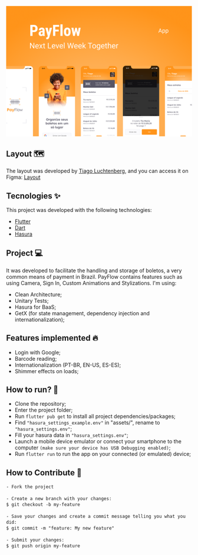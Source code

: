 <img src=".github/layout.png" alt="Layout App PayFlow">
<br>

<h2>Layout 🗺️</h2>

The layout was developed by [Tiago Luchtenberg](https://www.instagram.com/tiagoluchtenberg/), and you can access it on Figma: 
[Layout](https://www.figma.com/file/kLK7FYnWKMoN68sQXcSniu)

<h2>Tecnologies ✨</h2> 

This project was developed with the following technologies:

- [Flutter](https://flutter.dev/)
- [Dart](https://dart.dev/)
- [Hasura](https://hasura.io/)

<h2>Project 💻</h2>

It was developed to facilitate the handling and storage of boletos, a very common means of payment in Brazil. 
PayFlow contains features such as using Camera, Sign In, Custom Animations and Stylizations. 
I'm using: 
- Clean Architecture; 
- Unitary Tests;
- Hasura for BaaS;
- GetX (for state management, dependency injection and internationalization);

<h2> Features implemented 🔥 </h2>

- Login with Google;
- Barcode reading;
- Internationalization (PT-BR, EN-US, ES-ES);
- Shimmer effects on loads;

<h2> How to run? 🚀</h2>

- Clone the repository;
- Enter the project folder;
- Run `flutter pub get` to install all project dependencies/packages;
- Find `"hasura_settings_example.env"` in "assets/", rename to `"hasura_settings.env"`;
- Fill your hasura data in `"hasura_settings.env"`;
- Launch a mobile device emulator or connect your smartphone to the computer `(make sure your device has USB Debugging enabled)`;
- Run `flutter run` to run the app on your connected (or emulated) device;


<h2>How to Contribute 💪</h2>

   ```
   - Fork the project 

   - Create a new branch with your changes:
   $ git checkout -b my-feature

   - Save your changes and create a commit message telling you what you did:
   $ git commit -m "feature: My new feature"

   - Submit your changes:
   $ git push origin my-feature
   ```
